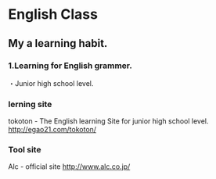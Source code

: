 # English Class

## My a learning habit.

### 1.Learning for English grammer.
・Junior high school level.

### lerning site ###
tokoton  - The English learning Site for junior high school level.
http://egao21.com/tokoton/

### Tool site ###
Alc - official site
http://www.alc.co.jp/
